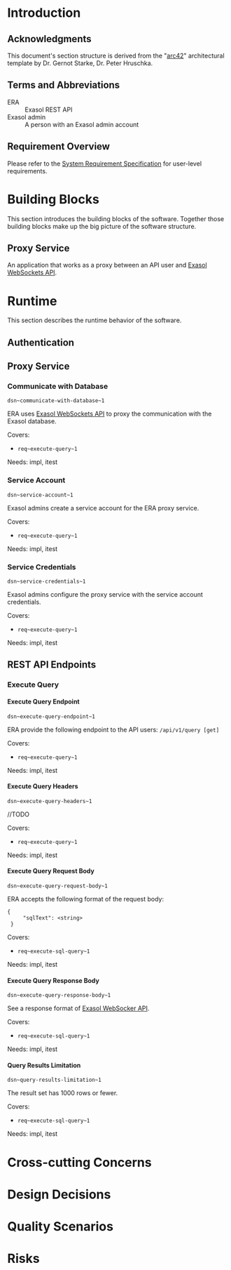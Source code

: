 # Introduction

## Acknowledgments

This document's section structure is derived from the "[arc42](https://arc42.org/)" architectural template by Dr. Gernot Starke, Dr. Peter Hruschka.

## Terms and Abbreviations

<dl>
    <dt>ERA</dt><dd>Exasol REST API</dd>
    <dt>Exasol admin</dt><dd>A person with an Exasol admin account</dd>
</dl>

## Requirement Overview

Please refer to the [System Requirement Specification](system-requirements.md) for user-level requirements.

# Building Blocks

This section introduces the building blocks of the software. Together those building blocks make up the big picture of the software structure.

## Proxy Service

An application that works as a proxy between an API user and [Exasol WebSockets API](https://github.com/exasol/websocket-api). 

# Runtime

This section describes the runtime behavior of the software.

## Authentication

## Proxy Service

### Communicate with Database
`dsn~communicate-with-database~1`

ERA uses [Exasol WebSockets API](https://github.com/exasol/websocket-api) to proxy the communication with the Exasol database.

Covers:

* `req~execute-query~1`

Needs: impl, itest

### Service Account
`dsn~service-account~1`

Exasol admins create a service account for the ERA proxy service.

Covers:

* `req~execute-query~1`

Needs: impl, itest

### Service Credentials
`dsn~service-credentials~1`

Exasol admins configure the proxy service with the service account credentials.

Covers:

* `req~execute-query~1`

Needs: impl, itest

## REST API Endpoints

### Execute Query

#### Execute Query Endpoint 
`dsn~execute-query-endpoint~1`

ERA provide the following endpoint to the API users: `/api/v1/query [get]`

Covers:

* `req~execute-query~1`

Needs: impl, itest

#### Execute Query Headers
`dsn~execute-query-headers~1`

//TODO 

Covers:

* `req~execute-query~1`

Needs: impl, itest

#### Execute Query Request Body
`dsn~execute-query-request-body~1`

ERA accepts the following format of the request body:

```
{
     "sqlText": <string>
 }
```

Covers:

* `req~execute-sql-query~1`

Needs: impl, itest

#### Execute Query Response Body
`dsn~execute-query-response-body~1`

See a response format of [Exasol WebSocker API](https://github.com/exasol/websocket-api/blob/master/docs/commands/executeV1.md).

Covers:

* `req~execute-sql-query~1`

Needs: impl, itest

#### Query Results Limitation
`dsn~query-results-limitation~1`

The result set has 1000 rows or fewer.

Covers:

* `req~execute-sql-query~1`

Needs: impl, itest

# Cross-cutting Concerns

# Design Decisions

# Quality Scenarios

# Risks